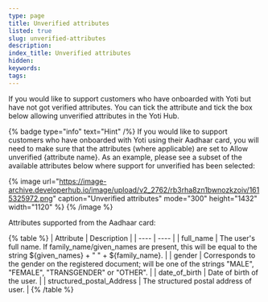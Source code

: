 ```yaml
---
type: page
title: Unverified attributes
listed: true
slug: unverified-attributes
description: 
index_title: Unverified attributes
hidden: 
keywords: 
tags: 
---
```


If you would like to support customers who have onboarded with Yoti but have not got verified attributes. You can tick the attribute and tick the box below allowing unverified attributes in the Yoti Hub.

{% badge type="info" text="Hint" /%} If you would like to support customers who have onboarded with Yoti using their Aadhaar card, you will need to make sure that the attributes (where applicable) are set to Allow unverified {attribute name}. As an example, please see a subset of the available attributes below where support for unverified has been selected:

{% image url="https://image-archive.developerhub.io/image/upload/v2_2762/rb3rha8zn1bwnozkzoiv/1615325972.png" caption="Unverified attributes" mode="300" height="1432" width="1120" %}
{% /image %}

Attributes supported from the Aadhaar card:

{% table %}
| Attribute | Description | 
| ---- | ---- | 
| full_name | The user's full name. If family_name/given_names are present, this will be equal to the string ${given_names} + " " + ${family_name}. | 
| gender | Corresponds to the gender on the registered document; will be one of the strings "MALE", "FEMALE", "TRANSGENDER" or "OTHER". | 
| date_of_birth | Date of birth of the user. | 
| structured_postal_Address | The structured postal address of user. | 
{% /table %}